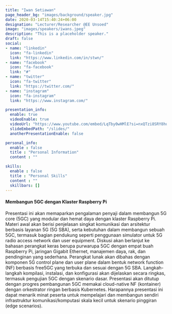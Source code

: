 ```yaml
---
title: "Iwan Setiawan"
page_header_bg: "images/background/speaker.jpg"
date: 2020-03-14T15:40:24+06:00
designation: "Lecturer/Researcher @EE Unsoed"
image: "images/speakers/iwans.jpeg"
description: "This is a placeholder speaker."
draft: false
social:
- name: "linkedin"
  icon: "fa-linkedin"
  link: "https://www.linkedin.com/in/stwn/"
- name: "facebook"
  icon: "fa-facebook"
  link: "#"
- name: "twitter"
  icon: "fa-twitter"
  link: "https://twitter.com/"
- name: "instagram"
  icon: "fa-instagram"
  link: "https://www.instagram.com/"

presentation_info:
  enable: true
  videoEnable: true
  videoUrl: "https://www.youtube.com/embed/LqTby0wHMlE?si=nxQTzi8SRY8huSyZ"
  slideEmbedPath: "/slides/" 
  anotherPresentationEnable: false

personal_info:
  enable : false
  title : "Personal Information"
  content : ""

skills:
  enable : false
  title : "Personal Skills"
  content : ""
  skillbars: []
---
```


#### Membangun 5GC dengan Klaster Raspberry Pi

Presentasi ini akan memaparkan pengalaman penyaji dalam membangun 5G core (5GC) yang modular dan hemat daya dengan klaster Raspberry Pi. Materi awal akan berisi penjelasan singkat komunikasi dan arsitektur berbasis layanan 5G (5G SBA), serta kebutuhan dalam membangun sebuah 5GC, termasuk bagian pendukung seperti penggunaan simulator untuk 5G radio access network dan user equipment. Diskusi akan berlanjut ke bahasan perangkat keras berupa purwarupa 5GC dengan empat buah Raspberry Pi, jaringan Gigabit Ethernet, manajemen daya, rak, dan pendinginan yang sederhana. Perangkat lunak akan dibahas dengan komponen 5G control plane dan user plane dalam bentuk network function (NF) berbasis free5GC yang terbuka dan sesuai dengan 5G SBA. Langkah-langkah kompilasi, instalasi, dan konfigurasi akan dijelaskan secara ringkas, termasuk pengujian 5GC dengan skenario dasar. Presentasi akan ditutup dengan progres pembangunan 5GC memakai cloud-native NF (kontainer) dengan orkestrator ringan berbasis Kubernetes. Harapannya presentasi ini dapat menarik minat peserta untuk mempelajari dan membangun sendiri infrastruktur komunikasi/komputasi skala kecil untuk skenario pinggiran (edge scenarios).
